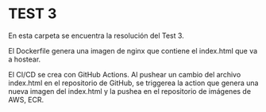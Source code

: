 # TEST 3

En esta carpeta se encuentra la resolución del Test 3.

El Dockerfile genera una imagen de nginx que contiene el index.html que va a hostear.

El CI/CD se crea con GitHub Actions. Al pushear un cambio del archivo index.html en el repositorio de GitHub, se triggerea la action que genera una nueva imagen del index.html y la pushea en el repositorio de imágenes de AWS, ECR.
